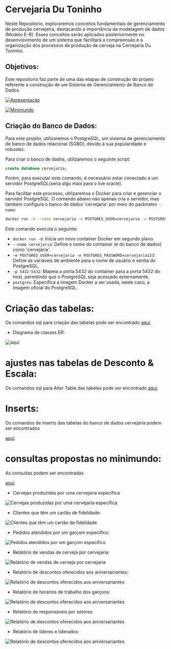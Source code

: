 # Cervejaria Du Toninho

Neste Repositorio, exploraremos conceitos fundamentais de gerenciamento de produção cervejeira, destacando a importância da modelagem de dados (Modelo E-R). Esses conceitos serão aplicados posteriormente no desenvolvimento de um sistema que facilitará a compreensão e a organização dos processos de produção de cerveja na Cervejaria Du Toninho.

## Objetivos:

Este repositorio faz parte de uma das etapas de construção do projeto referente a construção de um Sistema de Gerenciamento de Banco de Dados.

[![Apresentação](imgs/apresentacao.png)](https://docs.google.com/presentation/d/1pl-3dAWFL5a-4FhonfdpXBSs80aHtOeIGicnX1MsWkY/edit?usp=sharing)

[![Minimundo](imgs/minimundo.png)](https://docs.google.com/document/d/1KsMsONTEVW4pmsLyKTdEtrN_dzbyItdrA8IQ80Lyupk/edit?usp=sharing)


## Criação do Banco de Dados:

Para este projeto, utilizaremos o PostgreSQL, um sistema de gerenciamento de banco de dados relacional (SGBD), devido à sua popularidade e robustez.


Para criar o banco de dados, utilizaremos o seguinte script:

```sql
create database cervejaria;
```
Porém, para executar este comando, é necessário estar conectado a um servidor PostgreSQL(seria algo mais para o live oracle).

Para facilitar este processo, utilizaremos o Docker para criar e gerenciar o servidor PostgreSQL. O comando abaixo não apenas cria o servidor, mas também configura o banco de dados 'cervejaria' por meio do parâmetro `--name`:

```bash
docker run -d --name cervejaria -e POSTGRES_USER=cervejaria -e POSTGRES_PASSWORD=cervejaria123 -p 5432:5432 postgres
```
Este comando executa o seguinte:

- `docker run -d`: Inicia um novo container Docker em segundo plano.
- `--name cervejaria`: Define o nome do container (e do banco de dados) como 'cervejaria'.
- `-e POSTGRES_USER=cervejaria -e POSTGRES_PASSWORD=cervejaria123`: Define as variáveis de ambiente para o nome de usuário e senha do PostgreSQL.
- `-p 5432:5432`: Mapeia a porta 5432 do container para a porta 5432 do host, permitindo que o PostgreSQL seja acessado externamente.
- `postgres`: Especifica a imagem Docker a ser usada, neste caso, a imagem oficial do PostgreSQL.


# Criação das tabelas:

Os comandos sql para criação das tabelas pode ser encontrado [aqui](Create_tables/create.sql).

- Diagrama de classes ER:

![aqui](imgs/diagrama_er.png)



# ajustes nas tabelas de Desconto & Escala:

Os comandos sql para Alter Table das tabelas pode ser encontrado [aqui](Create_tables/alter_table.sql).


# Inserts:

Os comandos de inserts das tabelas do banco de dados cervejaria podem ser encontrados 

[aqui](inserts_tables/inserts.sql).

# consultas propostas no minimundo:

As consultas podem ser encontradas 

[aqui](consultas.sql).

- Cervejas produzidas por uma cervejaria específica

![Cervejas produzidas por uma cervejaria específica](imgs/1.png)

- Clientes que têm um cartão de fidelidade:

![Clientes que têm um cartão de fidelidade](imgs/2.png)

- Pedidos atendidos por um garçom específico:

![Pedidos atendidos por um garçom específico](imgs/3.png)

- Relatório de vendas de cerveja por cervejaria:

![Relatório de vendas de cerveja por cervejaria](imgs/4.png)

- Relatório de descontos oferecidos aos aniversariantes:

![Relatório de descontos oferecidos aos aniversariantes](imgs/5.png)

- Relatório de horários de trabalho dos garçons:

![Relatório de descontos oferecidos aos aniversariantes](imgs/6.png)

- Relatório de responsáveis por setores:

![Relatório de descontos oferecidos aos aniversariantes](imgs/7.png)

- Relatório de lideres e liderados:

![Relatório de descontos oferecidos aos aniversariantes](imgs/8.png)